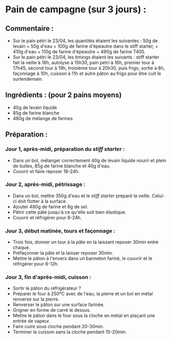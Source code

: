 # Pain de campagne (sur 3 jours) :

## Commentaire :
* Sur le pain pétri le 23/04, les quantités étaient les suivantes : 50g de levain + 50g d'eau + 100g de farine d'épeautre dans le stiff starter, + 410g d'eau + 110g de farine d'épeautre + 490g de farine T405. 
* Sur le pain pétri le 23/04, les timings étaient les suivants : stiff starter fait la veille à 18h, autolyse à 15h30, pain pétri à 16h, premier tour à 17h45, second tour à 19h, troisième tour à 20h30, puis frigo, sortie à 8h, façonnage à 10h, cuisson à 11h et autre pâton au frigo pour être cuit le surlendemain. 
## Ingrédients : (pour 2 pains moyens)
* 40g de levain liquide
* 85g de farine blanche
* 480g de mélange de farines

## Préparation :

### Jour 1, après-midi, préparation du *stiff starter* :
* Dans un bol, mélanger correctement 40g de levain liquide nourri et plein de bulles, 85g de farine blanche et 40g d'eau.
* Couvrir et faire reposer 18-24h.

### Jour 2, après-midi, pétrissage :
* Dans un bol, mettre 350g d'eau et le *stiff starter* préparé la veille. Celui-ci doit flotter à la surface.
* Ajouter 480g de farine et 8g de sel.
* Pétrir cette pâte jusqu'à ce qu'elle soit bien élastique.
* Couvrir et réfrigérer pour 8-24h.

### Jour 3, début matinée, tours et façonnage :
* Trois fois, donner un tour à la pâte en la laissant reposer 30min entre chaque.
* Préfaçonner la pâte et la laisser reposer 30min.
* Mettre le pâton à l'envers dans un banneton fariné, le couvrir et le réfrigérer pour 8-12h.

### Jour 3, fin d'après-midi, cuisson :
* Sortir le pâton du réfrigérateur ?
* Préparer le four à 250°C avec de l'eau, la pierre et un bol en métal renversé sur la pierre.
* Renverser le pâton sur une surface farinée.
* Grigner en forme de carré le dessus.
* Mettre le pâton dans le four sous la cloche en métal en plaçant une entrée de vapeur.
* Faire cuire sous cloche pendant 20-30min.
* Terminer la cuisson sans la cloche pendant 10-20min.
